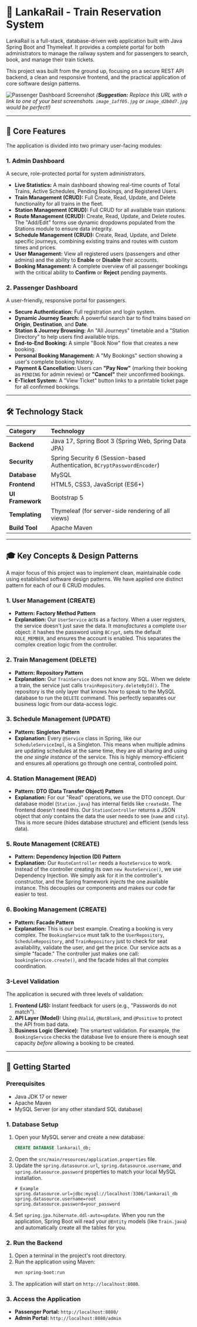 # 🚂 LankaRail - Train Reservation System

LankaRail is a full-stack, database-driven web application built with Java Spring Boot and Thymeleaf. It provides a complete portal for both administrators to manage the railway system and for passengers to search, book, and manage their train tickets.

This project was built from the ground up, focusing on a secure REST API backend, a clean and responsive frontend, and the practical application of core software design patterns.

![Passenger Dashboard Screenshot](https://i.imgur.com/your-screenshot-url.jpg)
*(**Suggestion:** Replace this URL with a link to one of your best screenshots. `image_1aff05.jpg` or `image_d2b0d7.jpg` would be perfect!)*

---

## 🚀 Core Features

The application is divided into two primary user-facing modules:

### 1. Admin Dashboard
A secure, role-protected portal for system administrators.
* **Live Statistics:** A main dashboard showing real-time counts of Total Trains, Active Schedules, Pending Bookings, and Registered Users.
* **Train Management (CRUD):** Full Create, Read, Update, and Delete functionality for all trains in the fleet.
* **Station Management (CRUD):** Full CRUD for all available train stations.
* **Route Management (CRUD):** Create, Read, Update, and Delete routes. The "Add/Edit" forms use dynamic dropdowns populated from the Stations module to ensure data integrity.
* **Schedule Management (CRUD):** Create, Read, Update, and Delete specific journeys, combining existing trains and routes with custom times and prices.
* **User Management:** View all registered users (passengers and other admins) and the ability to **Enable** or **Disable** their accounts.
* **Booking Management:** A complete overview of all passenger bookings with the critical ability to **Confirm** or **Reject** pending payments.

### 2. Passenger Dashboard
A user-friendly, responsive portal for passengers.
* **Secure Authentication:** Full registration and login system.
* **Dynamic Journey Search:** A powerful search bar to find trains based on **Origin**, **Destination**, and **Date**.
* **Station & Journey Browsing:** An "All Journeys" timetable and a "Station Directory" to help users find available trips.
* **End-to-End Booking:** A simple "Book Now" flow that creates a new booking.
* **Personal Booking Management:** A "My Bookings" section showing a user's complete booking history.
* **Payment & Cancellation:** Users can **"Pay Now"** (marking their booking as `PENDING` for admin review) or **"Cancel"** their unconfirmed bookings.
* **E-Ticket System:** A "View Ticket" button links to a printable ticket page for all confirmed bookings.

---

## 🛠️ Technology Stack

| Category | Technology |
| :--- | :--- |
| **Backend** | Java 17, Spring Boot 3 (Spring Web, Spring Data JPA) |
| **Security** | Spring Security 6 (Session-based Authentication, `BCryptPasswordEncoder`) |
| **Database** | MySQL |
| **Frontend** | HTML5, CSS3, JavaScript (ES6+) |
| **UI Framework** | Bootstrap 5 |
| **Templating** | Thymeleaf (for server-side rendering of all views) |
| **Build Tool** | Apache Maven |

---

## 🎓 Key Concepts & Design Patterns

A major focus of this project was to implement clean, maintainable code using established software design patterns. We have applied one distinct pattern for each of our 6 CRUD modules.

### 1. User Management (CREATE)
* **Pattern:** **Factory Method Pattern**
* **Explanation:** Our `UserService` acts as a factory. When a user registers, the service doesn't just save the data. It *manufactures* a complete `User` object: it hashes the password using `BCrypt`, sets the default `ROLE_MEMBER`, and ensures the account is enabled. This separates the complex creation logic from the controller.

### 2. Train Management (DELETE)
* **Pattern:** **Repository Pattern**
* **Explanation:** Our `TrainService` does not know any SQL. When we delete a train, the service just calls `trainRepository.deleteById()`. The repository is the only layer that knows *how* to speak to the MySQL database to run the `DELETE` command. This perfectly separates our business logic from our data-access logic.

### 3. Schedule Management (UPDATE)
* **Pattern:** **Singleton Pattern**
* **Explanation:** Every `@Service` class in Spring, like our `ScheduleServiceImpl`, is a Singleton. This means when multiple admins are updating schedules at the same time, they are all sharing and using the *one single instance* of the service. This is highly memory-efficient and ensures all operations go through one central, controlled point.

### 4. Station Management (READ)
* **Pattern:** **DTO (Data Transfer Object) Pattern**
* **Explanation:** For our "Read" operations, we use the DTO concept. Our database model (`Station.java`) has internal fields like `createdAt`. The frontend doesn't need this. Our `StationController` returns a JSON object that *only* contains the data the user needs to see (`name` and `city`). This is more secure (hides database structure) and efficient (sends less data).

### 5. Route Management (CREATE)
* **Pattern:** **Dependency Injection (DI) Pattern**
* **Explanation:** Our `RouteController` needs a `RouteService` to work. Instead of the controller creating its own `new RouteService()`, we use Dependency Injection. We simply ask for it in the controller's constructor, and the Spring framework *injects* the one available instance. This decouples our components and makes our code far easier to test.

### 6. Booking Management (CREATE)
* **Pattern:** **Facade Pattern**
* **Explanation:** This is our best example. Creating a booking is very complex. The `BookingService` must talk to the `UserRepository`, `ScheduleRepository`, and `TrainRepository` just to check for seat availability, validate the user, and get the price. Our service acts as a simple "facade." The controller just makes one call: `bookingService.create()`, and the facade hides all that complex coordination.

### 3-Level Validation
The application is secured with three levels of validation:
1.  **Frontend (JS):** Instant feedback for users (e.g., "Passwords do not match").
2.  **API Layer (Model):** Using `@Valid`, `@NotBlank`, and `@Positive` to protect the API from bad data.
3.  **Business Logic (Service):** The smartest validation. For example, the `BookingService` checks the database live to ensure there is enough seat capacity *before* allowing a booking to be created.

---

## 🚀 Getting Started

### Prerequisites
* Java JDK 17 or newer
* Apache Maven
* MySQL Server (or any other standard SQL database)

### 1. Database Setup
1.  Open your MySQL server and create a new database:
    ```sql
    CREATE DATABASE lankarail_db;
    ```
2.  Open the `src/main/resources/application.properties` file.
3.  Update the `spring.datasource.url`, `spring.datasource.username`, and `spring.datasource.password` properties to match your local MySQL installation.
    ```properties
    # Example
    spring.datasource.url=jdbc:mysql://localhost:3306/lankarail_db
    spring.datasource.username=root
    spring.datasource.password=your_password
    ```
4.  Set `spring.jpa.hibernate.ddl-auto=update`. When you run the application, Spring Boot will read your `@Entity` models (like `Train.java`) and automatically create all the tables for you.

### 2. Run the Backend
1.  Open a terminal in the project's root directory.
2.  Run the application using Maven:
    ```sh
    mvn spring-boot:run
    ```
3.  The application will start on `http://localhost:8080`.

### 3. Access the Application
* **Passenger Portal:** `http://localhost:8080/`
* **Admin Portal:** `http://localhost:8080/admin`
